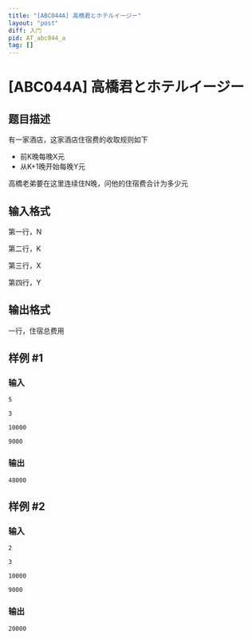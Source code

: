 ```yaml
---
title: "[ABC044A] 高橋君とホテルイージー"
layout: "post"
diff: 入门
pid: AT_abc044_a
tag: []
---
```


# [ABC044A] 高橋君とホテルイージー

## 题目描述

有一家酒店，这家酒店住宿费的收取规则如下
- 前K晚每晚X元
- 从K+1晚开始每晚Y元

高橋老弟要在这里连续住N晚，问他的住宿费合计为多少元

## 输入格式

第一行，N

第二行，K

第三行，X

第四行，Y

## 输出格式

一行，住宿总费用

## 样例 #1

### 输入

```
5
3
10000
9000
```

### 输出

```
48000
```

## 样例 #2

### 输入

```
2
3
10000
9000
```

### 输出

```
20000
```

